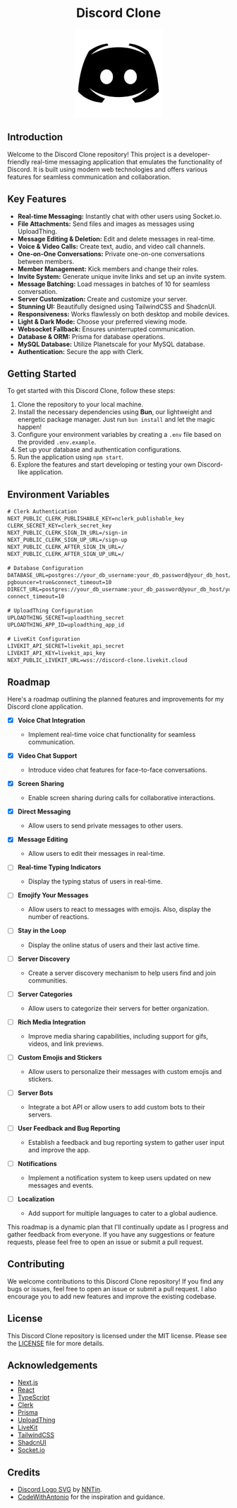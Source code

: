 <h1 align="center">Discord Clone</h1>

<p align="center">
  <img src="./public/discord-logo.svg" alt="Discord Clone Logo" width="200">
</p>

## Introduction

Welcome to the Discord Clone repository! This project is a developer-friendly real-time messaging application that emulates the functionality of Discord. It is built using modern web technologies and offers various features for seamless communication and collaboration.

## Key Features

- **Real-time Messaging:** Instantly chat with other users using Socket.io.
- **File Attachments:** Send files and images as messages using UploadThing.
- **Message Editing & Deletion:** Edit and delete messages in real-time.
- **Voice & Video Calls:** Create text, audio, and video call channels.
- **One-on-One Conversations:** Private one-on-one conversations between members.
- **Member Management:** Kick members and change their roles.
- **Invite System:** Generate unique invite links and set up an invite system.
- **Message Batching:** Load messages in batches of 10 for seamless conversation.
- **Server Customization:** Create and customize your server.
- **Stunning UI:** Beautifully designed using TailwindCSS and ShadcnUI.
- **Responsiveness:** Works flawlessly on both desktop and mobile devices.
- **Light & Dark Mode:** Choose your preferred viewing mode.
- **Websocket Fallback:** Ensures uninterrupted communication.
- **Database & ORM:** Prisma for database operations.
- **MySQL Database:** Utilize Planetscale for your MySQL database.
- **Authentication:** Secure the app with Clerk.

## Getting Started

To get started with this Discord Clone, follow these steps:

1. Clone the repository to your local machine.
2. Install the necessary dependencies using **Bun**, our lightweight and energetic package manager. Just run `bun install` and let the magic happen!
3. Configure your environment variables by creating a `.env` file based on the provided `.env.example`.
4. Set up your database and authentication configurations.
5. Run the application using `npm start`.
6. Explore the features and start developing or testing your own Discord-like application.

## Environment Variables

```env
# Clerk Authentication
NEXT_PUBLIC_CLERK_PUBLISHABLE_KEY=nclerk_publishable_key
CLERK_SECRET_KEY=clerk_secret_key
NEXT_PUBLIC_CLERK_SIGN_IN_URL=/sign-in
NEXT_PUBLIC_CLERK_SIGN_UP_URL=/sign-up
NEXT_PUBLIC_CLERK_AFTER_SIGN_IN_URL=/
NEXT_PUBLIC_CLERK_AFTER_SIGN_UP_URL=/

# Database Configuration
DATABASE_URL=postgres://your_db_username:your_db_password@your_db_host/your_db_name?pgbouncer=true&connect_timeout=10
DIRECT_URL=postgres://your_db_username:your_db_password@your_db_host/your_db_name?connect_timeout=10

# UploadThing Configuration
UPLOADTHING_SECRET=uploadthing_secret
UPLOADTHING_APP_ID=uploadthing_app_id

# LiveKit Configuration
LIVEKIT_API_SECRET=livekit_api_secret
LIVEKIT_API_KEY=livekit_api_key
NEXT_PUBLIC_LIVEKIT_URL=wss://discord-clone.livekit.cloud
```

## Roadmap

Here's a roadmap outlining the planned features and improvements for my Discord clone application.

- [x] **Voice Chat Integration**

  - Implement real-time voice chat functionality for seamless communication.

- [x] **Video Chat Support**

  - Introduce video chat features for face-to-face conversations.

- [x] **Screen Sharing**

  - Enable screen sharing during calls for collaborative interactions.

- [x] **Direct Messaging**

  - Allow users to send private messages to other users.

- [x] **Message Editing**

  - Allow users to edit their messages in real-time.

- [ ] **Real-time Typing Indicators**

  - Display the typing status of users in real-time.

- [ ] **Emojify Your Messages**

  - Allow users to react to messages with emojis. Also, display the number of reactions.

- [ ] **Stay in the Loop**

  - Display the online status of users and their last active time.

- [ ] **Server Discovery**

  - Create a server discovery mechanism to help users find and join communities.

- [ ] **Server Categories**

  - Allow users to categorize their servers for better organization.

- [ ] **Rich Media Integration**

  - Improve media sharing capabilities, including support for gifs, videos, and link previews.

- [ ] **Custom Emojis and Stickers**

  - Allow users to personalize their messages with custom emojis and stickers.

- [ ] **Server Bots**

  - Integrate a bot API or allow users to add custom bots to their servers.

- [ ] **User Feedback and Bug Reporting**

  - Establish a feedback and bug reporting system to gather user input and improve the app.

- [ ] **Notifications**

  - Implement a notification system to keep users updated on new messages and events.

- [ ] **Localization**
  - Add support for multiple languages to cater to a global audience.

This roadmap is a dynamic plan that I'll continually update as I progress and gather feedback from everyone. If you have any suggestions or feature requests, please feel free to open an issue or submit a pull request.

## Contributing

We welcome contributions to this Discord Clone repository! If you find any bugs or issues, feel free to open an issue or submit a pull request. I also encourage you to add new features and improve the existing codebase.

## License

This Discord Clone repository is licensed under the MIT license. Please see the [LICENSE](LICENSE) file for more details.

## Acknowledgements

- [Next.js](https://nextjs.org/)
- [React](https://reactjs.org/)
- [TypeScript](https://www.typescriptlang.org/)
- [Clerk](https://clerk.dev/)
- [Prisma](https://www.prisma.io/)
- [UploadThing](https://uploadthingy.com/)
- [LiveKit](https://livekit.io/)
- [TailwindCSS](https://tailwindcss.com/)
- [ShadcnUI](https://shadcnui.com/)
- [Socket.io](https://socket.io/)

## Credits

- [Discord Logo SVG](https://github.com/NNTin/discord-logo) by [NNTin](https://github.com/NNTin).
- [CodeWithAntonio](https://www.codewithantonio.com/) for the inspiration and guidance.
